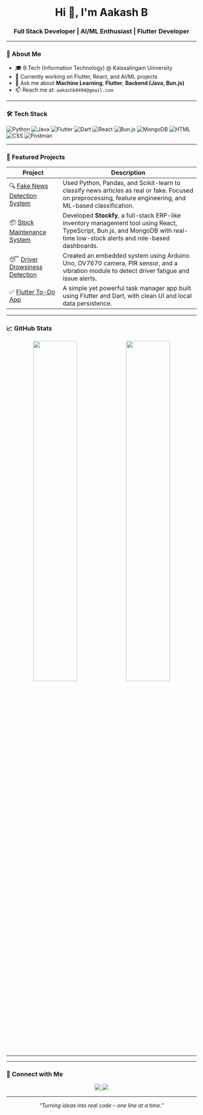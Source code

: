 <h1 align="center">Hi 👋, I'm Aakash B</h1>
<h3 align="center">Full Stack Developer | AI/ML Enthusiast | Flutter Developer</h3>

---

### 💫 About Me

- 🎓 B.Tech (Information Technology) @ Kalasalingam University  
- 🌱 Currently working on Flutter, React, and AI/ML projects  
- 💬 Ask me about **Machine Learning**, **Flutter**, **Backend (Java, Bun.js)**  
- 📫 Reach me at: `aakashb0494@gmail.com`  

---

### 🛠️ Tech Stack

![Python](https://img.shields.io/badge/-Python-3776AB?style=flat&logo=python&logoColor=white)
![Java](https://img.shields.io/badge/-Java-007396?style=flat&logo=java)
![Flutter](https://img.shields.io/badge/-Flutter-02569B?style=flat&logo=flutter)
![Dart](https://img.shields.io/badge/-Dart-0175C2?style=flat&logo=dart)
![React](https://img.shields.io/badge/-React-61DAFB?style=flat&logo=react)
![Bun.js](https://img.shields.io/badge/-Bun.js-black?style=flat)
![MongoDB](https://img.shields.io/badge/-MongoDB-47A248?style=flat&logo=mongodb)
![HTML](https://img.shields.io/badge/-HTML5-E34F26?style=flat&logo=html5&logoColor=white)
![CSS](https://img.shields.io/badge/-CSS3-1572B6?style=flat&logo=css3)
![Postman](https://img.shields.io/badge/-Postman-FF6C37?style=flat&logo=postman)

---

### 🌟 Featured Projects

| Project | Description |
|--------|-------------|
| 🔍 [Fake News Detection System](https://github.com/Aakashb004/Fake-News-Detection-System) | Used Python, Pandas, and Scikit-learn to classify news articles as real or fake. Focused on preprocessing, feature engineering, and ML-based classification. |
| 📦 [Stock Maintenance System](https://github.com/Aakashb004/Stock-Maintenance-System) | Developed **Stockfy**, a full-stack ERP-like inventory management tool using React, TypeScript, Bun.js, and MongoDB with real-time low-stock alerts and role-based dashboards. |
| 😴 [Driver Drowsiness Detection](https://github.com/Aakashb004/Driver-Drowsiness-Detection) | Created an embedded system using Arduino Uno, OV7670 camera, PIR sensor, and a vibration module to detect driver fatigue and issue alerts. |
| ✅ [Flutter To-Do App](https://github.com/Aakashb004/flutter-todo-app) | A simple yet powerful task manager app built using Flutter and Dart, with clean UI and local data persistence. |

---

### 📈 GitHub Stats

<p align="center">
    <img src="https://github-readme-stats.vercel.app/api/top-langs/?username=Aakashb004&layout=compact&theme=radical" width="48%" />
  <img src="https://github-readme-streak-stats.herokuapp.com/?user=Aakashb004&theme=radical" width="48%" />
</p>

---

---

### 🔗 Connect with Me

<p align="center">
  <a href="https://www.linkedin.com/in/aakash-b-389696268/">
    <img src="https://img.shields.io/badge/-LinkedIn-0077B5?style=flat&logo=linkedin&logoColor=white"/>
  </a>
  <a href="mailto:aakashb0494@gmail.com">
    <img src="https://img.shields.io/badge/-Gmail-D14836?style=flat&logo=gmail&logoColor=white"/>
  </a>
</p>

---

<p align="center"><em>“Turning ideas into real code – one line at a time.”</em></p>
